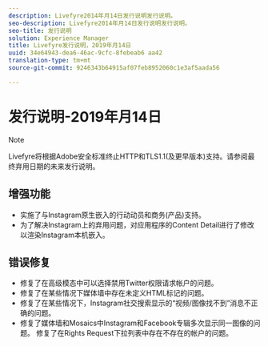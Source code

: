 ```yaml
---
description: Livefyre2014年月14日发行说明发行说明。
seo-description: Livefyre2014年月14日发行说明发行说明。
seo-title: 发行说明
solution: Experience Manager
title: Livefyre发行说明，2019年月14日
uuid: 34e64943-dea6-46ac-9cfc-8febeab6 aa42
translation-type: tm+mt
source-git-commit: 9246343b64915af07feb8952060c1e3af5aada56

---
```



# 发行说明-2019年月14日

>[!NOTE]
>
>Livefyre将根据Adobe安全标准终止HTTP和TLS1.1(及更早版本)支持。请参阅最终弃用日期的未来发行说明。

## 增强功能

* 实施了与Instagram原生嵌入的行动动员和商务(产品)支持。
* 为了解决Instagram上的弃用问题，对应用程序的Content Detail进行了修改以渲染Instagram本机嵌入。


## 错误修复

* 修复了在高级模态中可以选择禁用Twitter权限请求帐户的问题。
* 修复了在某些情况下媒体墙中存在未定义HTML标记的问题。
* 修复了在某些情况下，Instagram社交搜索显示的“视频/图像找不到”消息不正确的问题。
* 修复了媒体墙和Mosaics中Instagram和Facebook专辑多次显示同一图像的问题。
修复了在Rights Request下拉列表中存在不存在的帐户的问题。